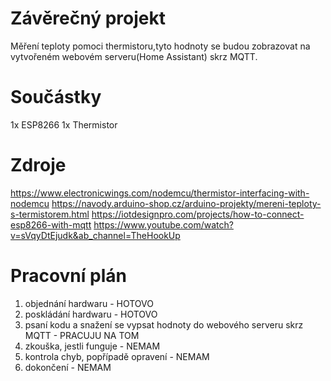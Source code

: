 # Závěrečný projekt
Měření teploty pomoci thermistoru,tyto hodnoty se budou zobrazovat na vytvořeném webovém serveru(Home Assistant) skrz MQTT. 

# Součástky
1x ESP8266
1x Thermistor

# Zdroje
https://www.electronicwings.com/nodemcu/thermistor-interfacing-with-nodemcu
https://navody.arduino-shop.cz/arduino-projekty/mereni-teploty-s-termistorem.html
https://iotdesignpro.com/projects/how-to-connect-esp8266-with-mqtt
https://www.youtube.com/watch?v=sVqyDtEjudk&ab_channel=TheHookUp

# Pracovní plán
1. objednání hardwaru - HOTOVO
2. poskládání hardwaru - HOTOVO
3. psaní kodu a snažení se vypsat hodnoty do webového serveru skrz MQTT - PRACUJU NA TOM
4. zkouška, jestli funguje - NEMAM
5. kontrola chyb, popřípadě opravení - NEMAM
6. dokončení - NEMAM


